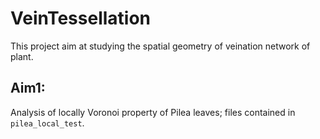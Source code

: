 # VeinTessellation

This project aim at studying the spatial geometry of veination network of plant.

## Aim1: 

Analysis of locally Voronoi property of Pilea leaves; files contained in `pilea_local_test`.
